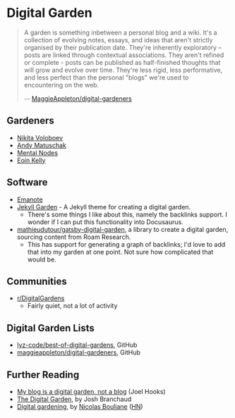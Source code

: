 ---
---

# Digital Garden

> A garden is something inbetween a personal blog and a wiki. It's a collection
> of evolving notes, essays, and ideas that aren't strictly organised by their
> publication date. They're inherently exploratory – posts are linked through
> contextual associations. They aren't refined or complete - posts can be
> published as half-finished thoughts that will grow and evolve over time.
> They're less rigid, less performative, and less perfect than the personal
> "blogs" we're used to encountering on the web.
>
> --
> [MaggieAppleton/digital-gardeners](https://github.com/maggieappleton/digital-gardeners)

## Gardeners

- [Nikita Voloboev](https://wiki.nikiv.dev/)
- [Andy Matuschak](https://notes.andymatuschak.org/)
- [Mental Nodes](https://www.mentalnodes.com/a-gardening-guide-for-your-mind)
- [Eoin Kelly](https://github.com/eoinkelly/notes)

## Software

- [Emanote](https://github.com/srid/emanote)
- [Jekyll Garden](https://github.com/Jekyll-Garden/jekyll-garden.github.io) - A
  Jekyll theme for creating a digital garden.
  - There's some things I like about this, namely the backlinks support. I
    wonder if I can put this functionality into Docusaurus.
- [mathieudutour/gatsby-digital-garden](https://github.com/mathieudutour/gatsby-digital-garden),
  a library to create a digital garden, sourcing content from Roam Research.
  - This has support for generating a graph of backlinks; I'd love to add that
    into my garden at one point. Not sure how complicated that would be.

## Communities

- [r/DigitalGardens](https://www.reddit.com/r/DigitalGardens/)
  - Fairly quiet, not a lot of activity

## Digital Garden Lists

- [lyz-code/best-of-digital-gardens](https://github.com/lyz-code/best-of-digital-gardens),
  GitHub
- [maggieappleton/digital-gardeners](https://github.com/maggieappleton/digital-gardeners),
  GitHub

## Further Reading

- [My blog is a digital garden, not a blog](https://joelhooks.com/digital-garden)
  (Joel Hooks)
- [The Digital Garden](https://dev.to/jbranchaud/the-digital-garden-l10), by
  Josh Branchaud
- [Digital gardening](https://nicolasbouliane.com/blog/digital-gardening), by
  [Nicolas Bouliane](https://nicolasbouliane.com/)
  ([HN](https://news.ycombinator.com/item?id=33213753))
